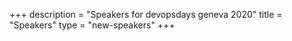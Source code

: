 +++
description = "Speakers for devopsdays geneva 2020"
title = "Speakers"
type = "new-speakers"
+++
<style type="text/css">
 div.sponsor-row img.img-fluid{
    max-height: 50px;
  }
</style>